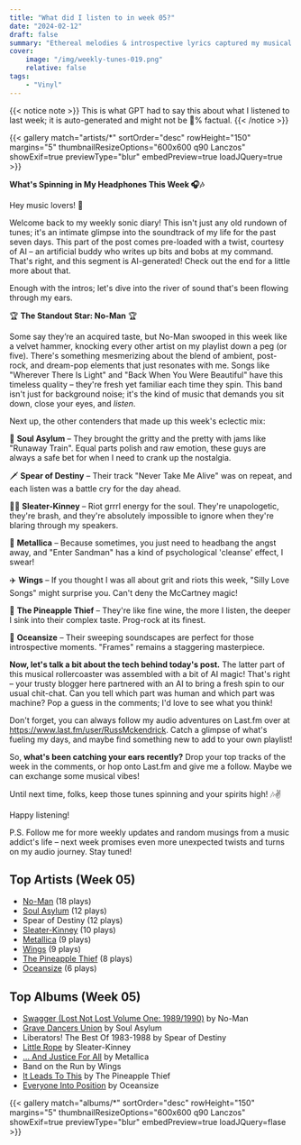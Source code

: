 ```yaml
---
title: "What did I listen to in week 05?"
date: "2024-02-12"
draft: false
summary: "Ethereal melodies & introspective lyrics captured my musical soul this week! Join me in embracing No-Man's haunting soundscapes"
cover:
    image: "/img/weekly-tunes-019.png"
    relative: false
tags:
    - "Vinyl"
---
```


{{< notice note >}}
This is what GPT had to say this about what I listened to last week; it is auto-generated and might not be 💯% factual.
{{< /notice >}}

{{< gallery match="artists/*" sortOrder="desc" rowHeight="150" margins="5" thumbnailResizeOptions="600x600 q90 Lanczos" showExif=true previewType="blur" embedPreview=true loadJQuery=true >}}

**What's Spinning in My Headphones This Week 🎧🎶**

Hey music lovers! 🎸

Welcome back to my weekly sonic diary! This isn't just any old rundown of tunes; it's an intimate glimpse into the soundtrack of my life for the past seven days. This part of the post comes pre-loaded with a twist, courtesy of AI – an artificial buddy who writes up bits and bobs at my command. That's right, and this segment is AI-generated! Check out the end for a little more about that.

Enough with the intros; let's dive into the river of sound that's been flowing through my ears. 

🏆 **The Standout Star: No-Man** 🏆

Some say they’re an acquired taste, but No-Man swooped in this week like a velvet hammer, knocking every other artist on my playlist down a peg (or five). There's something mesmerizing about the blend of ambient, post-rock, and dream-pop elements that just resonates with me. Songs like "Wherever There Is Light" and "Back When You Were Beautiful" have this timeless quality – they're fresh yet familiar each time they spin. This band isn't just for background noise; it's the kind of music that demands you sit down, close your eyes, and *listen*. 

Next up, the other contenders that made up this week's eclectic mix:

🎸 **Soul Asylum** – They brought the gritty and the pretty with jams like "Runaway Train". Equal parts polish and raw emotion, these guys are always a safe bet for when I need to crank up the nostalgia.

🗡️ **Spear of Destiny** – Their track "Never Take Me Alive" was on repeat, and each listen was a battle cry for the day ahead.

👩‍🎤 **Sleater-Kinney** – Riot grrrl energy for the soul. They're unapologetic, they're brash, and they're absolutely impossible to ignore when they're blaring through my speakers.

🤘 **Metallica** – Because sometimes, you just need to headbang the angst away, and "Enter Sandman" has a kind of psychological 'cleanse' effect, I swear!

✈️ **Wings** – If you thought I was all about grit and riots this week, "Silly Love Songs" might surprise you. Can't deny the McCartney magic!

🍍 **The Pineapple Thief** – They're like fine wine, the more I listen, the deeper I sink into their complex taste. Prog-rock at its finest.

🌊 **Oceansize** – Their sweeping soundscapes are perfect for those introspective moments. "Frames" remains a staggering masterpiece.

**Now, let's talk a bit about the tech behind today's post.** The latter part of this musical rollercoaster was assembled with a bit of AI magic! That's right – your trusty blogger here partnered with an AI to bring a fresh spin to our usual chit-chat. Can you tell which part was human and which part was machine? Pop a guess in the comments; I'd love to see what you think!

Don't forget, you can always follow my audio adventures on Last.fm over at https://www.last.fm/user/RussMckendrick. Catch a glimpse of what's fueling my days, and maybe find something new to add to your own playlist!

So, **what's been catching your ears recently?** Drop your top tracks of the week in the comments, or hop onto Last.fm and give me a follow. Maybe we can exchange some musical vibes!

Until next time, folks, keep those tunes spinning and your spirits high! 🎶✌️

Happy listening!

P.S. Follow me for more weekly updates and random musings from a music addict's life – next week promises even more unexpected twists and turns on my audio journey. Stay tuned!

## Top Artists (Week 05)

- [No-Man](https://www.mckendrick.rocks/artist/no-man/) (18 plays)
- [Soul Asylum](https://www.mckendrick.rocks/artist/soul-asylum/) (12 plays)
- Spear of Destiny (12 plays)
- [Sleater-Kinney](https://www.mckendrick.rocks/artist/sleater-kinney/) (10 plays)
- [Metallica](https://www.mckendrick.rocks/artist/metallica/) (9 plays)
- [Wings](https://www.mckendrick.rocks/artist/wings/) (9 plays)
- [The Pineapple Thief](https://www.mckendrick.rocks/artist/the-pineapple-thief/) (8 plays)
- [Oceansize](https://www.mckendrick.rocks/artist/oceansize/) (6 plays)


## Top Albums (Week 05)

- [Swagger (Lost Not Lost Volume One: 1989/1990)](https://www.mckendrick.rocks/albums/swagger-lost-not-lost-volume-one-1989-1990-29642302/) by No-Man
- [Grave Dancers Union](https://www.mckendrick.rocks/albums/grave-dancers-union-7068256/) by Soul Asylum
- Liberators! The Best Of 1983-1988 by Spear of Destiny
- [Little Rope](https://www.mckendrick.rocks/albums/little-rope-29531152/) by Sleater-Kinney
- [… And Justice For All](https://www.mckendrick.rocks/albums/and-justice-for-all-29674207/) by Metallica
- Band on the Run by Wings
- [It Leads To This](https://www.mckendrick.rocks/albums/it-leads-to-this-29741239/) by The Pineapple Thief
- [Everyone Into Position](https://www.mckendrick.rocks/albums/everyone-into-position-1460942/) by Oceansize


{{< gallery match="albums/*" sortOrder="desc" rowHeight="150" margins="5" thumbnailResizeOptions="600x600 q90 Lanczos" showExif=true previewType="blur" embedPreview=true loadJQuery=flase >}}